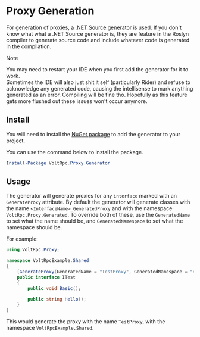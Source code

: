 # Proxy Generation

For generation of proxies, a [.NET Source generator](https://devblogs.microsoft.com/dotnet/introducing-c-source-generators/) is used. If you don't know what what a .NET Source generator is, they are feature in the Roslyn compiler to generate source code and include whatever code is generated in the compilation.

> [!NOTE]
> You may need to restart your IDE when you first add the generator for it to work.<br>
> Sometimes the IDE will also just shit it self (particularly Rider) and refuse to acknowledge any generated code, causing the intellisense to mark anything generated as an error. Compiling will be fine tho.
> Hopefully as this feature gets more flushed out these issues won't occur anymore.

## Install

You will need to install the [NuGet package](https://www.nuget.org/packages/VoltRpc.Proxy.Generator/) to add the generator to your project.

You can use the command below to install the package.

```powershell
Install-Package VoltRpc.Proxy.Generator
``` 

## Usage

The generator will generate proxies for any `interface` marked with an `GenerateProxy` attribute. By default the generator will generate classes with the name `<InterfaceName>_GeneratedProxy` and with the namespace `VoltRpc.Proxy.Generated`. To override both of these, use the `GeneratedName` to set what the name should be, and `GeneratedNamespace` to set what the namespace should be.

For example:
```csharp
using VoltRpc.Proxy;

namespace VoltRpcExample.Shared
{
    [GenerateProxy(GeneratedName = "TestProxy", GeneratedNamespace = "VoltRpcExample.Shared")]
    public interface ITest
    {
        public void Basic();

        public string Hello();
    }
}
```

This would generate the proxy with the name `TestProxy`, with the namespace `VoltRpcExample.Shared`.
